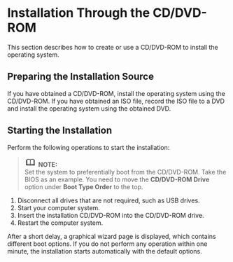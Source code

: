 # Installation Through the CD/DVD-ROM<a name="EN-US_TOPIC_0214071157"></a>

This section describes how to create or use a CD/DVD-ROM to install the operating system.

## Preparing the Installation Source<a name="en-us_topic_0022605796_en-us_topic_0016259799_section66369966101113"></a>

If you have obtained a CD/DVD-ROM, install the operating system using the CD/DVD-ROM. If you have obtained an ISO file, record the ISO file to a DVD and install the operating system using the obtained DVD.

## Starting the Installation<a name="en-us_topic_0022605796_en-us_topic_0016259799_section47344128153516"></a>

Perform the following operations to start the installation:

>![](public_sys-resources/icon-note.gif) **NOTE:**   
>Set the system to preferentially boot from the CD/DVD-ROM. Take the BIOS as an example. You need to move the  **CD/DVD-ROM Drive**  option under  **Boot Type Order**  to the top.  

1.  Disconnect all drives that are not required, such as USB drives.
2.  Start your computer system.
3.  Insert the installation CD/DVD-ROM into the CD/DVD-ROM drive.
4.  Restart the computer system.

After a short delay, a graphical wizard page is displayed, which contains different boot options. If you do not perform any operation within one minute, the installation starts automatically with the default options.

